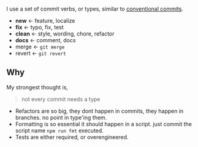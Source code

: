 I use a set of commit verbs, or types, similar to [conventional commits](https://www.conventionalcommits.org/).

- **new** <- feature, localize
- **fix** <- typo, fix, test
- **clean** <- style, wording, chore, refactor
- **docs** <- comment, docs
- merge <- `git merge`
- revert <- `git revert`

## Why

My strongest thought is,

> not every commit needs a type

- Refactors are so big, they dont happen in commits, they happen in branches. no point in type'ing them.
- Formatting is so essential it should happen in a script. just commit the script name `npm run fmt` executed.
- Tests are either required, or overengineered.
